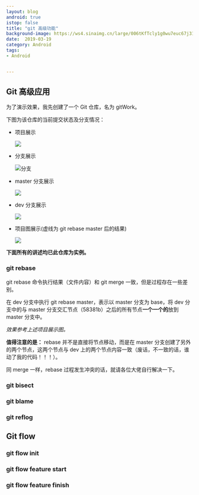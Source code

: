 ```yaml
---
layout: blog 
android: true 
istop: false
title: "git 高级功能" 
background-image: https://ws4.sinaimg.cn/large/006tKfTcly1g0wu7euc67j31900u04qp.jpg
date:  2019-03-19
category: Android
tags: 
- Android


---
```


## Git 高级应用

为了演示效果，我先创建了一个 Git 仓库，名为 gitWork。

下图为该仓库的当前提交状态及分支情况：

- 项目展示

  ![](https://ws2.sinaimg.cn/large/006tKfTcly1g1hkacayvaj311002uq3b.jpg)

- 分支展示

  ![分支](https://ws4.sinaimg.cn/large/006tKfTcly1g1hkas7zo1j311m034q2z.jpg)

- master 分支展示

  ![](https://ws1.sinaimg.cn/large/006tKfTcly1g1hkbrm5hcj319k0lkwi9.jpg)

- dev 分支展示

  ![](https://ws1.sinaimg.cn/large/006tKfTcly1g1hkbrm5hcj319k0lkwi9.jpg)

- 项目图展示(虚线为 git rebase master 后的结果)

  ![](https://ws3.sinaimg.cn/large/006tKfTcly1g1hlctl9f0j317c0h4q4h.jpg)

**下面所有的讲述均已此仓库为实例。**

### git rebase

git rebase 命令执行结果（文件内容）和 git merge 一致，但是过程存在一些差别。

在 dev 分支中执行 git rebase master，表示以 master 分支为 base，将 dev 分支中的与 master 分支交汇节点（58381b）之后的所有节点**一个一个的**放到 master 分支中。

*效果参考上述项目展示图。*

**值得注意的是：** rebase 并不是直接将节点移动，而是在 master 分支创建了另外的两个节点，这两个节点与 dev 上的两个节点内容一致（废话，不一致的话，谁动了我的代码！！！）。

同 merge 一样，rebase 过程发生冲突的话，就请各位大佬自行解决一下。

### git bisect

### git blame

### git reflog

## Git flow

### git flow init

### git flow feature start

### git flow feature finish








